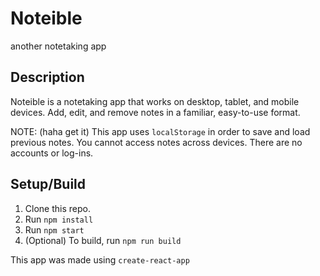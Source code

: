 # Noteible

another notetaking app

## Description

Noteible is a notetaking app that works on desktop, tablet, and mobile devices. Add, edit, and remove notes in a familiar, easy-to-use format.

NOTE: (haha get it) This app uses `localStorage` in order to save and load previous notes. You cannot access notes across devices. There are no accounts or log-ins.

## Setup/Build

1. Clone this repo.
1. Run `npm install`
1. Run `npm start`
1. (Optional) To build, run `npm run build`

This app was made using `create-react-app`
